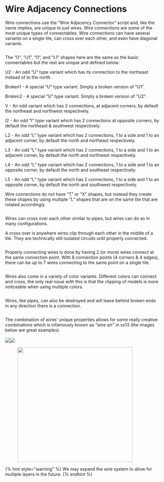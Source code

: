 # Wire Adjacency Connections

Wire connections use the “Wire Adjacency Connector” script and, like the name implies, are unique to just wires. Wire connections are some of the most unique types of connectables. Wire connections can have several variants on a single tile, can cross over each other, and even have diagonal variants.

<figure><img src="https://lh3.googleusercontent.com/NJ_ZycyhLyavtAZaxjvrc_MK0XsUL2ll1c19XEyj0Bt7RKRnJgMfI9jG3s9K0T_p1MiUiqsiPrZ7rKQHkvNjBbgggIuOFTzA93xJkJFl2ZyQsBlI2BIhMD5dxUpZqOh8oYqbcJbG3i-lRniwVj04vA" alt=""><figcaption></figcaption></figure>

The “O”, “U1”, “I1”, and “L1” shapes here are the same as the basic connectables but the rest are unique and defined below:

U2 - An odd “U” type variant which has its connection to the northeast instead of to the north.

Broken1 - A special “U” type variant. Simply a broken version of “U1”.

Broken2 - A special “U” type variant. Simply a broken version of “U2”.

V - An odd variant which has 2 connections, at adjacent corners, by default the northeast and northwest respectively.

I2 - An odd “I” type variant which has 2 connections at opposite corners, by default the northeast & southwest respectively.

L2 - An odd “L” type variant which has 2 connections, 1 to a side and 1 to an adjacent corner, by default the north and northeast respectively.

L3 - An odd “L” type variant which has 2 connections, 1 to a side and 1 to an adjacent corner, by default the north and northwest respectively.

L4 - An odd “L” type variant which has 2 connections, 1 to a side and 1 to an opposite corner, by default the north and southeast respectively.

L5 - An odd “L” type variant which has 2 connections, 1 to a side and 1 to an opposite corner, by default the north and southwest respectively.

Wire connections do not have “T” or “X” shapes, but instead they create these shapes by using multiple “L” shapes that are on the same tile that are rotated accordingly.

<figure><img src="https://lh3.googleusercontent.com/zCgqDyLXT6g6jqy99tx_2orvBsPTXX2sKF-MrakeoupYx43tlSlFGn7kOr9_gjqewvQ1zCLPjNuUaj9AVe2CMFhOx9Kfy84QLlhf6VxFaTMnh3r122MomvpfdbAuExpkX3ckEYANtRVoj--c1nRP7Q" alt=""><figcaption></figcaption></figure>

Wires can cross over each other similar to pipes, but wires can do so in many configurations.

A cross over is anywhere wires clip through each other in the middle of a tile. They are technically still isolated circuits until properly connected.

<figure><img src="https://lh5.googleusercontent.com/P5K3iFG3K-Ch3-yazhUO0T_OMv-WRRilL435sPNnpDSYq6kstay4XsPdE0W_HCv8VWMSdUmg6tIl6sjM5LHKcg3KvJkW55-zBCv-IiW6foSzrzRTHGnJZJ-7b1fSLq2Wh3uVElHgiFSe3j2ZXVpLtg" alt=""><figcaption></figcaption></figure>

Properly connecting wires is done by having 2 (or more) wires connect at the same connection point. With 8 connection points (4 corners & 4 edges), there can be up to 7 wires connecting to the same point on a single tile.

<figure><img src="https://lh5.googleusercontent.com/C7IQtTAnNJZI0kCkz2EIOSm6hCm7hRlugGtDYjLdfjuO-lmpwEdo3p_nH5J37kdCjksXe06cpFx4duPnWMMe7ivXs4WarbAXP7wr3ZadjUfONGXLzNXGCUKCSEWpiJHGammrU4DLo7RIqGZ4cYAi9w" alt=""><figcaption></figcaption></figure>

Wires also come in a variety of color variants. Different colors can connect and cross, the only real issue with this is that the clipping of models is more noticeable when using multiple colors.

<figure><img src="https://lh3.googleusercontent.com/yfEAkG8UswtW0YoH1flDia94gopdFquuC9Ya-lQUEbDpnXLw283Fl_csiNFGXEx7tiuleLtkSAA5QBBHW-E8kp-MXLsSl-4Pm0LEbvlwhlTcf5DtI-dzj6tXU_CYbfGwuOiVfpI81-RtRzaeRyUREQ" alt=""><figcaption></figcaption></figure>

Wires, like pipes, can also be destroyed and will leave behind broken ends in any direction there is a connection.

<figure><img src="https://lh5.googleusercontent.com/bi8jO-LAesYSywIxNNbMZQPwElCLW-1RhHKoh0efGAcsUmsvMKXL__Xg9XLeuQSoDKJ4sh4FctYx2oZMvyl1FDxovLtghB8vgCagc7L6CiwTcfi1XevMg2B9txSWalEYcYFfyO5KFaJiixKybZa73w" alt=""><figcaption></figcaption></figure>

The combination of wires’ unique properties allows for some really creative combinations which is infamously known as “wire art” in ss13 (the images below are great examples).\
\
![](https://lh6.googleusercontent.com/AzzzNQ_pyoJDGR2RsYMmtfZ3cGuyXlLmH2o1rhn45A2S2vtOesTu-6mmqqRPXFeIjvzJWovTAtO0rN_XCQj8Wt0132WYeqUeze6JPsHUvH9UpySR5BtndH_HW2P3MhIRsVi_kL2C8662D5a6UTI0HA)![](https://lh5.googleusercontent.com/npw6HVPUaCFbW8oUHpLkyESKhPW8GHI1sr_tTn1SCZ1hnFprweWszx0U-Mf6L-4tAzfjp4mLQPhgeCPNJw2rgK2hVGEmkP_LuVBQ1o4vnDVZD-JCjvdZ-0DIHmel-Z_Y-FV3VeJ4QO2pvDP-K_7ktg)

<figure><img src="https://lh6.googleusercontent.com/60zD3iu3FYH4AcOAZntaN5aX91Q_Cf4Pim6jARp2asJrYC6SEdFPZ9SY2CF8RfkiXudi_msjkpiGjXZx_53J7Ob9FJVNISCmSSl0gvr5GYqnQJHX2vplmjGc05xYSKnvNYibQ4TKMieXDjgNDZX0rA" alt="" width="375"><figcaption></figcaption></figure>

{% hint style="warning" %}
We may expand the wire system to allow for multiple layers in the future.
{% endhint %}
